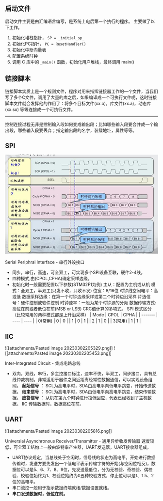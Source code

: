 
## 启动文件
启动文件主要是由汇编语言编写，是系统上电后第一个执行的程序。
主要做了以下工作。
1. 初始化堆栈指针， `SP = _initial_sp_`
2. 初始化PC指针， `PC = ResetHandler()`
3. 初始化中断向量表
4. 配置系统时钟
5. 调用 C 库中的 `_main()` 函数，初始化用户堆栈，最终调用 main()


## 链接脚本
链接脚本实质上是一个规则文件，程序对用来指挥链接器工作的一个文件，当我们写了多个C文件，调用了大量的库之后，如果编译成一个可执行文件呢，这时链接脚本文件就会发挥他的作用了：将多个目标文件(xx.o)，库文件(xx.a)，动态库(xx.so) 等等连接成一个可执行文件。

------
控制连接过程无非是控制输入段如何变成输出段；比如哪些输入段要合并成一个输出段，哪些输入段要丢弃；指定输出段的名字，装载地址，属性等等。



## SPI
![SPI](attachments/SPI.png)

Serial Periphral Interface - 串行外设接口
- 同步，串行，高速，可全双工，可实现多个SPI设备互联，硬件2-4线。
- 四种模式,由(CPOL,CPHA)确定采样边缘。
- 初始化时一般需要配置以下参数(STM32F1为例)
	主从：配置为主机或从机
	模式：全双工，半双工(只发不收，只收不发)
	位宽：8/16位
	时钟线空闲电平：高或低
	数据采样边缘：在第一个时钟边缘采样或第二个时钟边沿采样
	片选信号：硬件控制或软件控制
	时钟速率：一般为某个时钟源的分频
	数据传输方式: 高位在前或者低位在前(MSB or LSB)
	CRC值计算的多项式。
SPI 模式区分（比较常用的两种模式都是上升沿采样）
| Mode    | CPOL | CPHA |
| ------- | ---- | ---- |
| 0(常用) | 0    | 0    |
| 1       | 0    | 1    |
| 2       | 1    | 0    |
| 3(常用) | 1    | 1    |


## IIC 
![[attachments/Pasted image 20230302205329.png]]
![[attachments/Pasted image 20230302205453.png]]

Inter-Integrated Circuit - 集成电路总线
- 双向，双线，串行，多主控接口标注，速率不快，半双工，同步接口，具有总线仲裁机制。非常适用于器件之间近距离经常性数据通信，可以实现设备组网。
**起始信号** ： SCL为高电平时，SDA由高电平向低电平跳变，开始传送数据。
**结束信号** ： SCL为高电平时，SDA由低电平向高电平跳变，结束传输数据。
**应答信号** ： 从机在第九个时钟进行拉低回应，代表已经收到了主机数据。
IIC 传输数据时，数据高位在前。

## UART
![[attachments/Pasted image 20230302205816.png]]

Universial Asynchronous Receiver/Transmitter - 通用异步收发传输器
速度较低，可全双工结构上一般由波特率产生器，UART发送器，UART接收器组成。
- UART协议规定，当总线处于空闲时，信号线的状态为高电平，开始进行数据传输时，发送方要先发出一个低电平表示传输字符的开始(与空闲位相反)，数据位可以是5、6、7、8、9位，先发送最低位，分为无校验、奇校验、偶校验、校验位始终为1、校验位始终为0五种校验方式，停止位可以是1、1.5、2位的高电平。
- 串口流控一般用于指示数据终端就绪/数据设置就绪。
- **串口发送数据时，低位在前。**